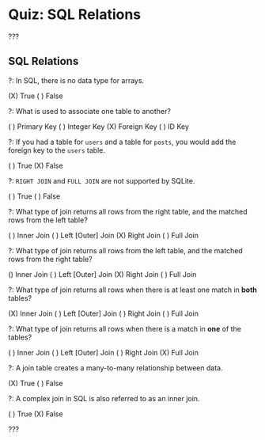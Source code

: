 # Quiz: SQL Relations

???

## SQL Relations

?: In SQL, there is no data type for arrays.

(X) True ( ) False

?: What is used to associate one table to another?

( ) Primary Key ( ) Integer Key (X) Foreign Key ( ) ID Key

?: If you had a table for `users` and a table for `posts`, you would add the foreign key to the `users` table.

( ) True (X) False

?: `RIGHT JOIN` and `FULL JOIN` are not supported by SQLite.

( ) True ( ) False

?: What type of join returns all rows from the right table, and the matched rows from the left table?

( ) Inner Join ( ) Left [Outer] Join (X) Right Join ( ) Full Join

?: What type of join returns all rows from the left table, and the matched rows from the right table?

() Inner Join ( ) Left [Outer] Join (X) Right Join ( ) Full Join

?: What type of join returns all rows when there is at least one match in **both** tables?

(X) Inner Join ( ) Left [Outer] Join ( ) Right Join ( ) Full Join

?: What type of join returns all rows when there is a match in **one** of the tables?

( ) Inner Join ( ) Left [Outer] Join ( ) Right Join (X) Full Join

?: A join table creates a many-to-many relationship between data.

(X) True ( ) False

?: A complex join in SQL is also referred to as an inner join.

( ) True (X) False

???
